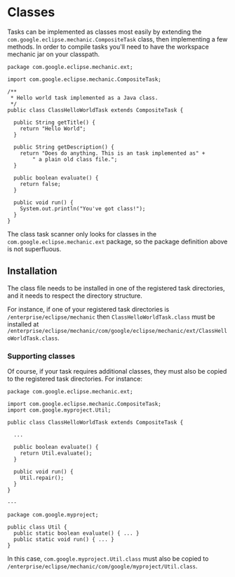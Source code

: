 # Classes #

Tasks can be implemented as classes most easily by extending the `com.google.eclipse.mechanic.CompositeTask` class, then implementing a few methods. In order to compile tasks you'll need to have the workspace mechanic jar on your classpath.

```
package com.google.eclipse.mechanic.ext;

import com.google.eclipse.mechanic.CompositeTask;

/**
 * Hello world task implemented as a Java class.
 */
public class ClassHelloWorldTask extends CompositeTask {

  public String getTitle() {
    return "Hello World";
  }

  public String getDescription() {
    return "Does do anything. This is an task implemented as" +
        " a plain old class file.";
  }

  public boolean evaluate() {
    return false;
  }

  public void run() {
    System.out.println("You've got class!");
  }
}
```

The class task scanner only looks for classes in the `com.google.eclipse.mechanic.ext` package, so the package definition above is not superfluous.

## Installation ##
The class file needs to be installed in one of the registered task directories, and it needs to respect the directory structure.

For instance, if one of your registered task directories is `/enterprise/eclipse/mechanic` then `ClassHelloWorldTask.class` must be installed at `/enterprise/eclipse/mechanic/com/google/eclipse/mechanic/ext/ClassHelloWorldTask.class`.

### Supporting classes ###
Of course, if your task requires additional classes, they must also be copied to the registered task directories. For instance:



```
package com.google.eclipse.mechanic.ext;

import com.google.eclipse.mechanic.CompositeTask;
import com.google.myproject.Util;

public class ClassHelloWorldTask extends CompositeTask {

  ...

  public boolean evaluate() {
    return Util.evaluate();
  }

  public void run() {
    Util.repair();
  }
}

---

package com.google.myproject;

public class Util {
  public static boolean evaluate() { ... }
  public static void run() { ... }
}
```

In this case, `com.google.myproject.Util.class` must also be copied to `/enterprise/eclipse/mechanic/com/google/myproject/Util.class`.